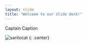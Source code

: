 ```yaml
---
layout: slide
title: "Welcome to our slide deck!"
---
```


Captain Caption

![saritocat](https://octodex.github.com/images/saritocat.png)
{: .center}
